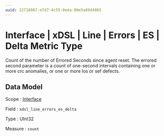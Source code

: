 ```yaml
---
uuid: 22718067-e7d7-4c55-8eda-80e5a89d4865
---
```

# Interface | xDSL | Line | Errors | ES | Delta Metric Type

Count of the number of Errored Seconds since agent reset.  The errored second parameter is a count of one-second intervals containing one or more crc anomalies, or one or more los or sef defects.

## Data Model

Scope
: [Interface](../../../../../../metric-scopes-reference/interface.md)

Field
: `xdsl_line_errors_es_delta`

Type
: UInt32

Measure
: `count`
